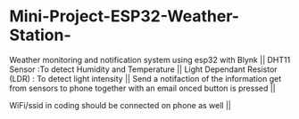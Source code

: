 # Mini-Project-ESP32-Weather-Station-
Weather monitoring and notification system using esp32 with Blynk ||
DHT11 Sensor :To detect Humidity and Temperature ||
Light Dependant Resistor (LDR) : To detect light intensity ||
Send a notifaction of the information get from sensors to phone together with an email onced button is pressed ||

WiFi/ssid in coding should be connected on phone as well ||
